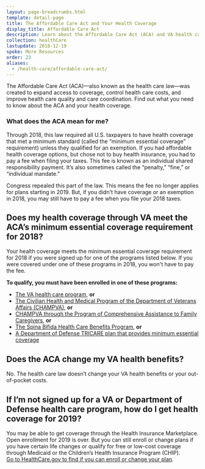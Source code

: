 ```yaml
---
layout: page-breadcrumbs.html
template: detail-page
title: The Affordable Care Act and Your Health Coverage
display_title: Affordable Care Act
description: Learn about the Affordable Care Act (ACA) and VA health care. Find out how the ACA may affect health care for Veterans and their families.
collection: healthCare
lastupdate: 2018-12-19
spoke: More Resources
order: 23
aliases:
  - /health-care/affordable-care-act/
---
```


<div class="va-introtext">

The Affordable Care Act (ACA)—also known as the health care law—was created to expand access to coverage, control health care costs, and improve health care quality and care coordination. Find out what you need to know about the ACA and your health coverage.

</div>

<div class="feature" markdown=“1”>

### What does the ACA mean for me?

Through 2018, this law required all U.S. taxpayers to have health coverage that met a minimum standard (called the “minimum essential coverage” requirement) unless they qualified for an exemption. If you had affordable health coverage options, but chose not to buy health insurance, you had to pay a fee when filing your taxes. This fee is known as an individual shared responsibility payment. It’s also sometimes called the “penalty,” “fine,” or “individual mandate.”

Congress repealed this part of the law. This means the fee no longer applies for plans starting in 2019. But, if you didn't have coverage or an exemption in 2018, you may still have to pay a fee when you file your 2018 taxes.

</div>

## Does my health coverage through VA meet the ACA’s minimum essential coverage requirement for 2018? 

Your health coverage meets the minimum essential coverage requirement for 2018 if you were signed up for one of the programs listed below. If you were covered under one of these programs in 2018, you won't have to pay the fee.

**To qualify, you must have been enrolled in one of these programs:**
- [The VA health care program](/health-care/about-va-health-benefits/), **or** 
- [The Civilian Health and Medical Program of the Department of Veterans Affairs (CHAMPVA)](/health-care/family-caregiver-benefits/champva/), **or** 
- [CHAMPVA through the Program of Comprehensive Assistance to Family Caregivers]( /health-care/family-caregiver-benefits/comprehensive-assistance/), **or** 
- [The Spina Bifida Health Care Benefits Program](https://www.va.gov/COMMUNITYCARE/programs/dependents/spinabifida/index.asp), **or** 
- [A Department of Defense TRICARE plan that provides minimum essential coverage](https://tricare.mil/About/MEC)

## Does the ACA change my VA health benefits?

No. The health care law doesn’t change your VA health benefits or your out-of-pocket costs. 

## If I’m not signed up for a VA or Department of Defense health care program, how do I get health coverage for 2019?

You may be able to get coverage through the Health Insurance Marketplace. Open enrollment for 2019 is over. But you can still enroll or change plans if you have certain life changes or qualify for free or low-cost coverage through Medicaid or the Children’s Health Insurance Program (CHIP). <br>
[Go to HealthCare.gov to find if you can enroll or change your plan](https://www.healthcare.gov/).

